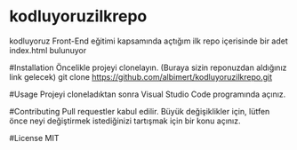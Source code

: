 # kodluyoruzilkrepo
kodluyoruz Front-End eğitimi kapsamında açtığım ilk repo içerisinde bir adet index.html bulunuyor

#Installation
Öncelikle projeyi clonelayın. (Buraya sizin reponuzdan aldığınız link gelecek)
git clone https://github.com/albimert/kodluyoruzilkrepo.git

#Usage
Projeyi cloneladıktan sonra Visual Studio Code programında açınız.

#Contributing
Pull requestler kabul edilir. Büyük değişiklikler için, lütfen önce neyi değiştirmek istediğinizi tartışmak için bir konu açınız.

#License
MIT
